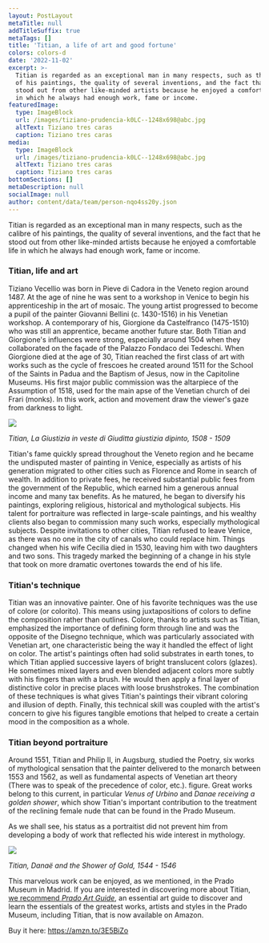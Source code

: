 ```yaml
---
layout: PostLayout
metaTitle: null
addTitleSuffix: true
metaTags: []
title: 'Titian, a life of art and good fortune'
colors: colors-d
date: '2022-11-02'
excerpt: >-
  Titian is regarded as an exceptional man in many respects, such as the calibre
  of his paintings, the quality of several inventions, and the fact that he
  stood out from other like-minded artists because he enjoyed a comfortable life
  in which he always had enough work, fame or income.
featuredImage:
  type: ImageBlock
  url: /images/tiziano-prudencia-k0LC--1248x698@abc.jpg
  altText: Tiziano tres caras
  caption: Tiziano tres caras
media:
  type: ImageBlock
  url: /images/tiziano-prudencia-k0LC--1248x698@abc.jpg
  altText: Tiziano tres caras
  caption: Tiziano tres caras
bottomSections: []
metaDescription: null
socialImage: null
author: content/data/team/person-nqo4ss20y.json
---
```

Titian is regarded as an exceptional man in many respects, such as the calibre of his paintings, the quality of several inventions, and the fact that he stood out from other like-minded artists because he enjoyed a comfortable life in which he always had enough work, fame or income.

### Titian, life and art

Tiziano Vecellio was born in Pieve di Cadora in the Veneto region around 1487. At the age of nine he was sent to a workshop in Venice to begin his apprenticeship in the art of mosaic. The young artist progressed to become a pupil of the painter Giovanni Bellini (c. 1430-1516) in his Venetian workshop. A contemporary of his, Giorgione da Castelfranco (1475-1510) who was still an apprentice, became another future star. Both Titian and Giorgione's influences were strong, especially around 1504 when they collaborated on the façade of the Palazzo Fondaco dei Tedeschi. When Giorgione died at the age of 30, Titian reached the first class of art with works such as the cycle of frescoes he created around 1511 for the School of the Saints in Padua and the Baptism of Jesus, now in the Capitoline Museums.
His first major public commission was the altarpiece of the Assumption of 1518, used for the main apse of the Venetian church of dei Frari (monks). In this work, action and movement draw the viewer's gaze from darkness to light.

![](http://www.sigecweb.beniculturali.it/images/fullsize/ICCD50007134/ICCD5463684\_CdO13872.jpg)

*Titian, La Giustizia in veste di Giuditta giustizia dipinto, 1508 - 1509*

Titian's fame quickly spread throughout the Veneto region and he became the undisputed master of painting in Venice, especially as artists of his generation migrated to other cities such as Florence and Rome in search of wealth. In addition to private fees, he received substantial public fees from the government of the Republic, which earned him a generous annual income and many tax benefits. As he matured, he began to diversify his paintings, exploring religious, historical and mythological subjects. His talent for portraiture was reflected in large-scale paintings, and his wealthy clients also began to commission many such works, especially mythological subjects.
Despite invitations to other cities, Titian refused to leave Venice, as there was no one in the city of canals who could replace him. Things changed when his wife Cecilia died in 1530, leaving him with two daughters and two sons. This tragedy marked the beginning of a change in his style that took on more dramatic overtones towards the end of his life.

### Titian's technique

Titian was an innovative painter. One of his favorite techniques was the use of colore (or colorito). This means using juxtapositions of colors to define the composition rather than outlines. Colore, thanks to artists such as Titian, emphasized the importance of defining form through line and was the opposite of the Disegno technique, which was particularly associated with Venetian art, one characteristic being the way it handled the effect of light on color. The artist's paintings often had solid substrates in earth tones, to which Titian applied successive layers of bright translucent colors (glazes). He sometimes mixed layers and even blended adjacent colors more subtly with his fingers than with a brush. He would then apply a final layer of distinctive color in precise places with loose brushstrokes. The combination of these techniques is what gives Titian's paintings their vibrant coloring and illusion of depth. Finally, this technical skill was coupled with the artist's concern to give his figures tangible emotions that helped to create a certain mood in the composition as a whole.

### Titian beyond portraiture

Around 1551, Titian and Philip II, in Augsburg, studied the Poetry, six works of mythological sensation that the painter delivered to the monarch between 1553 and 1562, as well as fundamental aspects of Venetian art theory (There was to speak of the precedence of color, etc.). figure. Great works belong to this current, in particular *Venus of Urbino* and *Danae receiving a golden shower*, which show Titian's important contribution to the treatment of the reclining female nude that can be found in the Prado Museum.

As we shall see, his status as a portraitist did not prevent him from developing a body of work that reflected his wide interest in mythology.

![](https://upload.wikimedia.org/wikipedia/commons/thumb/4/46/Tizian\_-\_Danae_receiving_the_Golden_Rain\_-\_Prado.jpg/1200px-Tizian\_-\_Danae_receiving_the_Golden_Rain\_-\_Prado.jpg)

*Titian, Danaë and the Shower of Gold, 1544 - 1546*

This marvelous work can be enjoyed, as we mentioned, in the Prado Museum in Madrid. If you are interested in discovering more about Titian, [we recommend *Prado Art Guide*](https://amzn.to/3E5BiZo), an essential art guide to discover and learn the essentials of the greatest works, artists and styles in the Prado Museum, including Titian, that is now  available on Amazon.

Buy it here: <https://amzn.to/3E5BiZo>
